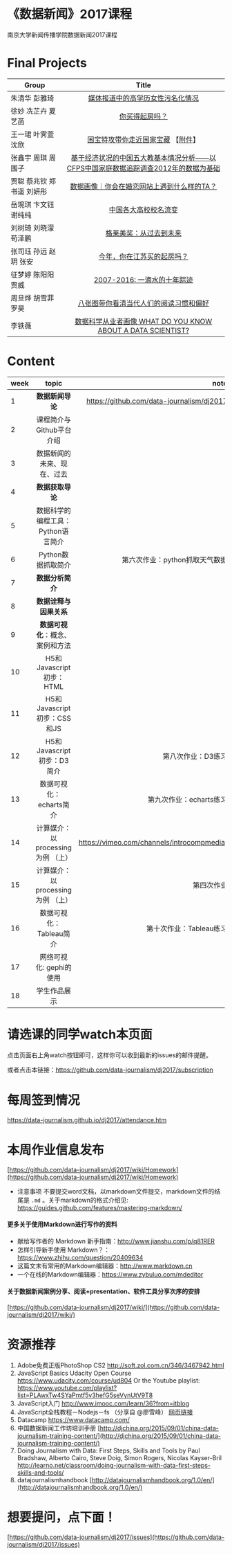 # 《数据新闻》2017课程

南京大学新闻传播学院数据新闻2017课程

# Final Projects

| Group          | Title         |
|  ------------- |:-------------:|
|朱清华 彭雅琦     | [媒体报道中的高学历女性污名化情况](./group/allweeks/index.html)	     |
|徐妙 冼芷卉 夏艺菡 | [你买得起房吗？](./group/bigdata/index.html)	     |
|王一珺 叶霁萱 沈欣 | [国宝特攻带你走近国家宝藏](https://shen.netlify.com/) 【[附件](./group/grandpa-say/data/)】	|
|张鑫宇 周琪 周围子| [基于经济状况的中国五大教基本情况分析——以CFPS中国家庭数据追踪调查2012年的数据为基础](./group/kaopu/index.html)	     |
|贾聪 蔡兆钦 郑书遥 刘妍彤| [数据画像｜你会在婚恋网站上遇到什么样的TA？](./group/legend/index.html)	     |
|岳琬琪 卞文钰 谢纯纯 | [中国各大高校校名流变](./group/mbadj/index.html)	     |
|刘树琦 刘晓濛 苟泽鹏 | [格莱美奖：从过去到未来](./group/nothing-is-correct/index.html)	     |
|张司珏 孙远 赵玥 张安| [今年，你在江苏买的起房吗？](./group/python911/index.html)	     |
|征梦婷 陈阳阳 贾威| [2007-2016: 一滴水的十年踪迹](./group/save-our-hairline/index.html)	     |
|周旦烨 胡雪菲 罗昊| [八张图带你看清当代人们的阅读习惯和偏好](./group/sjxw/index.html)	     |
|李铁薇            | [数据科学从业者画像 WHAT DO YOU KNOW ABOUT A DATA SCIENTIST?	](./group/tiewei/index.html)    |  


# Content

| week          | topic         | note  |
| ------------- |:-------------:| -----:|
|1              | **数据新闻导论**             |    https://github.com/data-journalism/dj2017   |
|2              | 课程简介与Github平台介绍	    |       |
|3              | 数据新闻的未来、现在、过去	     |    |
|4              | **数据获取导论**	                       |         |
|5              | 数据科学的编程工具：Python语言简介        |       |
|6              | Python数据抓取简介               |  第六次作业：python抓取天气数据      |
|7              | **数据分析简介**	                   |      |
|8              | **数据诠释与因果关系**	                   |     |
|9              | **数据可视化**：概念、案例和方法     |       |
|10             | H5和Javascript初步：HTML         |                    |
|11             | H5和Javascript初步：CSS和JS      |       |
|12             | H5和Javascript初步：D3简介              | 第八次作业：D3练习       |
|13             | 数据可视化：echarts简介             | 第九次作业：echarts练习      |
|14             | 计算媒介：以processing为例 （上）|  https://vimeo.com/channels/introcompmedia/    |
|15             | 计算媒介：以processing为例 （上）|  第四次作业     |
|16             | 数据可视化：Tableau简介             | 第十次作业：Tableau练习      |
|17             | 网络可视化: gephi的使用               |       |
|18             | 学生作品展示	              |       |



# 请选课的同学watch本页面
点击页面右上角watch按钮即可，这样你可以收到最新的issues的邮件提醒。

或者点击本链接：https://github.com/data-journalism/dj2017/subscription

# 每周签到情况
https://data-journalism.github.io/dj2017/attendance.htm

# 本周作业信息发布

[https://github.com/data-journalism/dj2017/wiki/Homework](https://github.com/data-journalism/dj2017/wiki/Homework)


- 注意事项 不要提交word文档，以markdown文件提交，markdown文件的结尾是 `.md` 。关于markdown的格式介绍见: https://guides.github.com/features/mastering-markdown/

#### 更多关于使用Markdown进行写作的资料
- 献给写作者的 Markdown 新手指南：http://www.jianshu.com/p/q81RER
- 怎样引导新手使用 Markdown？：https://www.zhihu.com/question/20409634
- 这篇文末有常用的Markdown编辑器：http://www.markdown.cn
- 一个在线的Markdown编辑器：https://www.zybuluo.com/mdeditor

#### 关于数据新闻案例分享、阅读+presentation、软件工具分享次序的安排

[https://github.com/data-journalism/dj2017/wiki/](https://github.com/data-journalism/dj2017/wiki/)


# 资源推荐
1. Adobe免费正版PhotoShop CS2 http://soft.zol.com.cn/346/3467942.html
2. JavaScript Basics Udacity Open Course https://www.udacity.com/course/ud804 Or the Youtube playlist: https://www.youtube.com/playlist?list=PLAwxTw4SYaPmtf5v3hefG5seVynUtV9T8
3. JavaScript入门 http://www.imooc.com/learn/36?from=itblog
4. JavaScript全栈教程－Nodejs－fs （分享自 @廖雪峰） [网页链接](http://www.liaoxuefeng.com/wiki/001434446689867b27157e896e74d51a89c25cc8b43bdb3000)
5. Datacamp https://www.datacamp.com/
6. 中国数据新闻工作坊培训手册 [http://djchina.org/2015/09/01/china-data-journalism-training-content/](http://djchina.org/2015/09/01/china-data-journalism-training-content/)
7. Doing Journalism with Data: First Steps, Skills and Tools  by Paul Bradshaw, Alberto Cairo, Steve Doig, Simon Rogers, Nicolas Kayser-Bril http://learno.net/classroom/doing-journalism-with-data-first-steps-skills-and-tools/
8. datajournalismhandbook [http://datajournalismhandbook.org/1.0/en/](http://datajournalismhandbook.org/1.0/en/)

# 想要提问，点下面！

[https://github.com/data-journalism/dj2017/issues](https://github.com/data-journalism/dj2017/issues)
